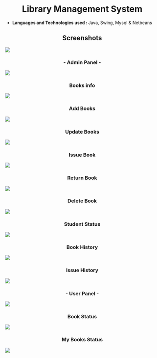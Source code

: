 <h1 align='center'>Library Management System</h1>

- <b>Languages and Technologies used : </b> Java, Swing, Mysql & Netbeans

<h2  align='center'>Screenshots</h2>

![](screenshots/1.jpg)
<h3  align='center'>- Admin Panel -</h3>

![](screenshots/2.jpg)

<h3  align='center'>Books info</h3>

![](screenshots/3.jpg)
<h3  align='center'>Add Books</h3>

![](screenshots/4.jpg)

<h3  align='center'>Update Books</h3>

![](screenshots/5.jpg)

<h3  align='center'>Issue Book</h3>

![](screenshots/6.jpg)
<h3  align='center'>Return Book</h3>

![](screenshots/7.jpg)
<h3  align='center'>Delete Book</h3>

![](screenshots/8.jpg)
<h3  align='center'>Student Status</h3>

![](screenshots/9.jpg)
<h3  align='center'>Book History</h3>

![](screenshots/10.jpg)
<h3  align='center'>Issue History</h3>

![](screenshots/11.jpg)
<h3  align='center'>- User Panel -</h3>

![](screenshots/14.jpg)
<h3  align='center'>Book Status</h3>

![](screenshots/12.jpg)
<h3  align='center'>My Books Status</h3>

![](screenshots/13.jpg)
